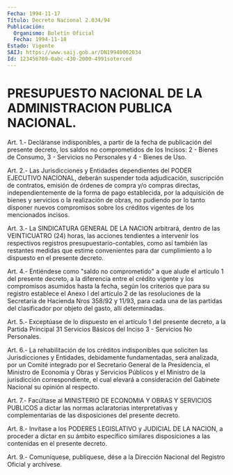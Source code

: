 ```yaml
---
Fecha: 1994-11-17
Título: Decreto Nacional 2.034/94
Publicación:
  Organismo: Boletín Oficial
  Fecha: 1994-11-18
Estado: Vigente
SAIJ: https://www.saij.gob.ar/DN19940002034
Id: 123456789-0abc-430-2000-4991soterced
---
```

# PRESUPUESTO NACIONAL DE LA ADMINISTRACION PUBLICA NACIONAL.

<a id="1"></a>
Art.  1.-  Decláranse  indisponibles,  a partir de la fecha de publicación del presente decreto, los saldos  no  comprometidos  de los  Incisos:  2 - Bienes de Consumo, 3 - Servicios no Personales y 4 - Bienes de Uso.

<a id="2"></a>
Art. 2.- Las Jurisdicciones y Entidades dependientes del PODER EJECUTIVO    NACIONAL,    deberán    suspender  toda  adjudicación, suscripción de contratos, emisión de órdenes  de compra y/o compras directas, independientemente de la forma de pago  establecida,  por la  adquisición de bienes y servicios o la realización de obras, no pudiendo  por  lo  tanto  disponer  nuevos  compromisos  sobre  los créditos vigentes de los mencionados incisos.

<a id="3"></a>
Art. 3.- La SINDICATURA GENERAL DE LA NACION arbitrará, dentro de  las    VEINTICUATRO  (24)  horas,  las  acciones  tendientes  a intervenir  los   respectivos  registros  presupuestario-contables, como así también las  restantes  medidas  que  estime  convenientes para  dar  cumplimiento  a  lo  dispuesto  en  el presente decreto.

<a id="4"></a>
Art. 4.- Entiéndese como "saldo no comprometido" a que alude el artículo  1  del presente decreto, a la diferencia entre el crédito vigente y los  compromisos  asumidos  hasta  la  fecha,  según  los criterios que para su registro establece el Anexo I del artículo  2 de  las  resoluciones  de  la  Secretaría de Hacienda Nros 358/92 y 11/93, para cada una de las partidas  del  clasificador  por objeto del gasto, allí determinadas.

<a id="5"></a>
Art.  5.-  Exceptúase  de  lo  dispuesto  en el artículo 1 del presente decreto, a la Partida Principal 31 Servicios  Básicos  del Inciso 3 - Servicios No Personales.

<a id="6"></a>
Art.  6.-  La rehabilitación de los créditos indisponibles que soliciten las Jurisdicciones y Entidades, debidamente fundamentadas, será  analizada,  por  un  Comité  integrado  por el Secretario  General  de  la Presidencia, el Ministro de Economía  y Obras  y  Servicios Públicos  y  el  Ministro  de  la  jurisdicción correspondiente,  el  cual  elevará  a  consideración  del Gabinete Nacional su opinión al respecto.

<a id="7"></a>
Art.  7.-  Facúltase  al  MINISTERIO  DE  ECONOMIA  Y OBRAS Y SERVICIOS PUBLICOS a dictar las normas aclaratorias interpretativas    y   complementarias  de  las  disposiciones  del presente decreto.

<a id="8"></a>
Art.  8.-  Invítase a los PODERES LEGISLATIVO y JUDICIAL DE LA NACION, a proceder  a  dictar  en  su  ámbito  específico similares disposiciones a las contenidas en el presente decreto.

<a id="9"></a>
Art. 9.- Comuníquese, publíquese, dése a la Dirección Nacional del Registro Oficial y archívese.